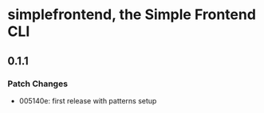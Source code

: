 # simplefrontend, the Simple Frontend CLI

## 0.1.1

### Patch Changes

- 005140e: first release with patterns setup
